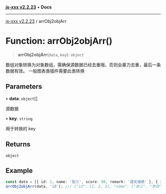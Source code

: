 [**js-xxx v2.2.23**](../README.md) • **Docs**

***

[js-xxx v2.2.23](../README.md) / arrObj2objArr

# Function: arrObj2objArr()

> **arrObj2objArr**(`data`, `key`): `object`

数组对象转换为对象数组，需确保源数据已经去重哦，否则会暴力去重，最后一条数据有效。
一般图表类插件需要此类转换

## Parameters

• **data**: `object`[]

源数据

• **key**: `string`

用于转换的 key

## Returns

`object`

## Example

```ts
const data = [{ id: 1, name: '张三', score: 98, remark: '语文成绩' }, { id: 3, name: '王五', score: 98 }, { id: 3, name: '王五', score: 99, remark: '最后一条有效成绩' }, { id: 2, name: '李四', score: 100 }];
arrObj2objArr(data, 'id'); /// {"id": [1, 2, 3], "name": ["张三", "李四", "王五"], "score": [98, 100, 99], "remark": ["语文成绩", null, "最后一条有效成绩"]}
```
